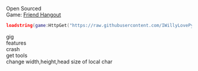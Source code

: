 Open Sourced  
Game: [Friend Hangout](https://www.roblox.com/games/6884476776/Friend-Hangout)  
```lua
loadstring(game:HttpGet("https://raw.githubusercontent.com/IWillyLovePython/FriendHangout/main/main.lua"))()
```

gig  
features  
crash  
get tools  
change width,height,head size of local char  
